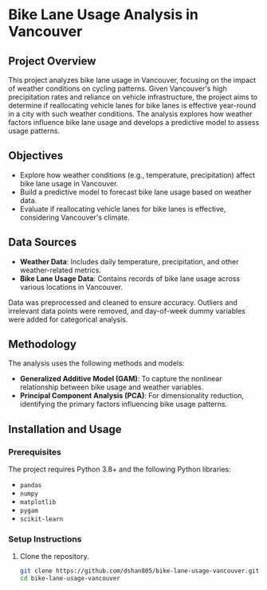 # Bike Lane Usage Analysis in Vancouver

## Project Overview

This project analyzes bike lane usage in Vancouver, focusing on the impact of weather conditions on cycling patterns. Given Vancouver's high precipitation rates and reliance on vehicle infrastructure, the project aims to determine if reallocating vehicle lanes for bike lanes is effective year-round in a city with such weather conditions. The analysis explores how weather factors influence bike lane usage and develops a predictive model to assess usage patterns.

## Objectives

- Explore how weather conditions (e.g., temperature, precipitation) affect bike lane usage in Vancouver.
- Build a predictive model to forecast bike lane usage based on weather data.
- Evaluate if reallocating vehicle lanes for bike lanes is effective, considering Vancouver's climate.

## Data Sources

- **Weather Data**: Includes daily temperature, precipitation, and other weather-related metrics.
- **Bike Lane Usage Data**: Contains records of bike lane usage across various locations in Vancouver.

Data was preprocessed and cleaned to ensure accuracy. Outliers and irrelevant data points were removed, and day-of-week dummy variables were added for categorical analysis.

## Methodology

The analysis uses the following methods and models:
- **Generalized Additive Model (GAM)**: To capture the nonlinear relationship between bike usage and weather variables.
- **Principal Component Analysis (PCA)**: For dimensionality reduction, identifying the primary factors influencing bike usage patterns.

## Installation and Usage

### Prerequisites

The project requires Python 3.8+ and the following Python libraries:

- `pandas`
- `numpy`
- `matplotlib`
- `pygam`
- `scikit-learn`

### Setup Instructions

1. Clone the repository.
   ```bash
   git clone https://github.com/dshan805/bike-lane-usage-vancouver.git
   cd bike-lane-usage-vancouver
